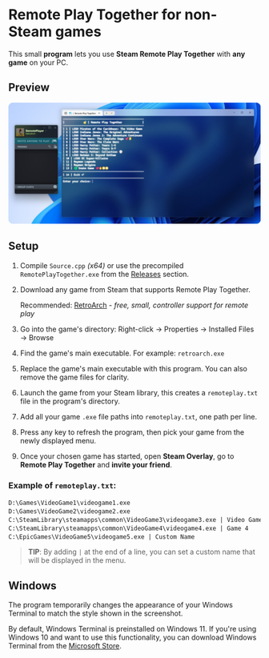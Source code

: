 ﻿# Remote Play Together for non-Steam games

This small **program** lets you use **Steam Remote Play Together** with **any game** on your PC.

## Preview

<img src="./PREVIEW.png" alt="Preview" width="600"/>

## Setup

1. Compile `Source.cpp` *(x64)* or use the precompiled `RemotePlayTogether.exe` from the [Releases](https://github.com/Counter-clock/Remote-Play-Together-for-nonSteam-games/releases) section.
2. Download any game from Steam that supports Remote Play Together.
   
   Recommended: [RetroArch](https://store.steampowered.com/app/1118310/RetroArch/)  - *free, small, controller support for remote play*
   
4. Go into the game's directory: Right-click → Properties → Installed Files → Browse
5. Find the game's main executable. For example: `retroarch.exe`
6. Replace the game's main executable with this program. You can also remove the game files for clarity.
8. Launch the game from your Steam library, this creates a `remoteplay.txt` file in the program's directory.
10. Add all your game `.exe` file paths into `remoteplay.txt`, one path per line.
11. Press any key to refresh the program, then pick your game from the newly displayed menu.
12. Once your chosen game has started, open **Steam Overlay**, go to **Remote Play Together** and **invite your friend**.

### Example of `remoteplay.txt`:  

```txt
D:\Games\VideoGame1\videogame1.exe
D:\Games\VideoGame2\videogame2.exe
C:\SteamLibrary\steamapps\common\VideoGame3\videogame3.exe | Video Game 3
C:\SteamLibrary\steamapps\common\VideoGame4\videogame4.exe | Game 4
C:\EpicGames\VideoGame5\videogame5.exe | Custom Name
```  
> **TIP**: By adding `|` at the end of a line, you can set a custom name that will be displayed in the menu.

## Windows

The program temporarily changes the appearance of your Windows Terminal to match the style shown in the screenshot.  
  
By default, Windows Terminal is preinstalled on Windows 11. If you're using Windows 10 and want to use this functionality, you can download Windows Terminal from the [Microsoft Store](https://apps.microsoft.com/detail/9n0dx20hk701).